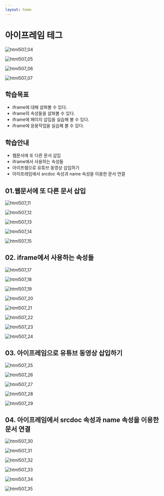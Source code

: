 ```yaml
---
layout: home
---
```


# 아이프레임 테그













![html507_04](./img/html507_04.png)

![html507_05](./img/html507_05.png)

![html507_06](./img/html507_06.png)

![html507_07](./img/html507_07.png)



## 학습목표

* iframe에 대해 살펴볼 수 있다.
* iframe의 속성들을 살펴볼 수 있다.
* iframe에 페이지 삽입을 실습해 볼 수 있다.
* iframe에 응용작업을 실습해 볼 수 있다.



## 학습안내

* 웹문서에 또 다른 문서 삽입
* iframe에서 사용하는 속성들
* 아이프렘으로 유튜브 동영상 삽입하기
* 아이프레임에서 srcdoc 속성과 name 속성을 이용한 문서 연결



## 01.웹문서에 또 다른 문서 삽입





![html507_11](./img/html507_11.png)

![html507_12](./img/html507_12.png)

![html507_13](./img/html507_13.png)

![html507_14](./img/html507_14.png)

![html507_15](./img/html507_15.png)





## 02. iframe에서 사용하는 속성들





![html507_17](./img/html507_17.png)

![html507_18](./img/html507_18.png)

![html507_19](./img/html507_19.png)

![html507_20](./img/html507_20.png)

![html507_21](./img/html507_21.png)

![html507_22](./img/html507_22.png)

![html507_23](./img/html507_23.png)

![html507_24](./img/html507_24.png)



## 03. 아이프레임으로 유튜브 동영상 삽입하기



![html507_25](./img/html507_25.png)

![html507_26](./img/html507_26.png)

![html507_27](./img/html507_27.png)

![html507_28](./img/html507_28.png)

![html507_29](./img/html507_29.png)

## 04. 아이프레임에서 srcdoc 속성과 name 속성을 이용한 문서 연결



![html507_30](./img/html507_30.png)

![html507_31](./img/html507_31.png)

![html507_32](./img/html507_32.png)

![html507_33](./img/html507_33.png)

![html507_34](./img/html507_34.png)

![html507_35](./img/html507_35.png)











